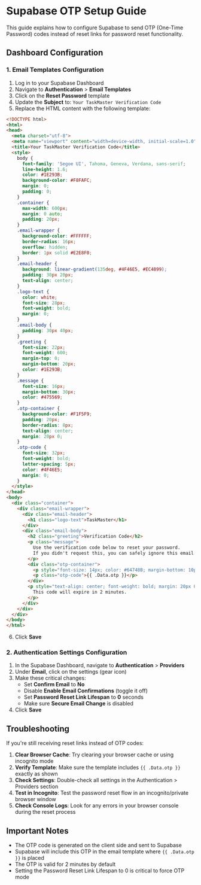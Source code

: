 # Supabase OTP Setup Guide

This guide explains how to configure Supabase to send OTP (One-Time Password) codes instead of reset links for password reset functionality.

## Dashboard Configuration

### 1. Email Templates Configuration
1. Log in to your Supabase Dashboard
2. Navigate to **Authentication** > **Email Templates**
3. Click on the **Reset Password** template
4. Update the **Subject** to: `Your TaskMaster Verification Code`
5. Replace the HTML content with the following template:

```html
<!DOCTYPE html>
<html>
<head>
  <meta charset="utf-8">
  <meta name="viewport" content="width=device-width, initial-scale=1.0">
  <title>Your TaskMaster Verification Code</title>
  <style>
    body {
      font-family: 'Segoe UI', Tahoma, Geneva, Verdana, sans-serif;
      line-height: 1.6;
      color: #1E293B;
      background-color: #F8FAFC;
      margin: 0;
      padding: 0;
    }
    .container {
      max-width: 600px;
      margin: 0 auto;
      padding: 20px;
    }
    .email-wrapper {
      background-color: #FFFFFF;
      border-radius: 16px;
      overflow: hidden;
      border: 1px solid #E2E8F0;
    }
    .email-header {
      background: linear-gradient(135deg, #4F46E5, #EC4899);
      padding: 30px 20px;
      text-align: center;
    }
    .logo-text {
      color: white;
      font-size: 28px;
      font-weight: bold;
      margin: 0;
    }
    .email-body {
      padding: 30px 40px;
    }
    .greeting {
      font-size: 22px;
      font-weight: 600;
      margin-top: 0;
      margin-bottom: 20px;
      color: #1E293B;
    }
    .message {
      font-size: 16px;
      margin-bottom: 30px;
      color: #475569;
    }
    .otp-container {
      background-color: #F1F5F9;
      padding: 20px;
      border-radius: 8px;
      text-align: center;
      margin: 20px 0;
    }
    .otp-code {
      font-size: 32px;
      font-weight: bold;
      letter-spacing: 5px;
      color: #4F46E5;
      margin: 0;
    }
  </style>
</head>
<body>
  <div class="container">
    <div class="email-wrapper">
      <div class="email-header">
        <h1 class="logo-text">TaskMaster</h1>
      </div>
      <div class="email-body">
        <h2 class="greeting">Verification Code</h2>
        <p class="message">
          Use the verification code below to reset your password.
          If you didn't request this, you can safely ignore this email.
        </p>
        <div class="otp-container">
          <p style="font-size: 14px; color: #64748B; margin-bottom: 10px;">Your verification code is:</p>
          <p class="otp-code">{{ .Data.otp }}</p>
        </div>
        <p style="text-align: center; font-weight: bold; margin: 20px 0;">
          This code will expire in 2 minutes.
        </p>
      </div>
    </div>
  </div>
</body>
</html>
```

6. Click **Save**

### 2. Authentication Settings Configuration
1. In the Supabase Dashboard, navigate to **Authentication** > **Providers**
2. Under **Email**, click on the settings (gear icon)
3. Make these critical changes:
   - Set **Confirm Email** to **No**
   - Disable **Enable Email Confirmations** (toggle it off)
   - Set **Password Reset Link Lifespan** to **0** seconds
   - Make sure **Secure Email Change** is disabled
4. Click **Save**

## Troubleshooting

If you're still receiving reset links instead of OTP codes:

1. **Clear Browser Cache**: Try clearing your browser cache or using incognito mode
2. **Verify Template**: Make sure the template includes `{{ .Data.otp }}` exactly as shown
3. **Check Settings**: Double-check all settings in the Authentication > Providers section
4. **Test in Incognito**: Test the password reset flow in an incognito/private browser window
5. **Check Console Logs**: Look for any errors in your browser console during the reset process

## Important Notes

- The OTP code is generated on the client side and sent to Supabase
- Supabase will include this OTP in the email template where `{{ .Data.otp }}` is placed
- The OTP is valid for 2 minutes by default
- Setting the Password Reset Link Lifespan to 0 is critical to force OTP mode